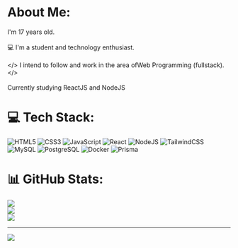 # About Me:
I'm 17 years old.<br><br>💻 I'm a student and technology enthusiast.<br><br></> I intend to follow and work in the area of ​​Web Programming (fullstack). </><br><br>Currently studying ReactJS and NodeJS


# 💻 Tech Stack:
![HTML5](https://img.shields.io/badge/html5-%23E34F26.svg?style=for-the-badge&logo=html5&logoColor=white) 
![CSS3](https://img.shields.io/badge/css3-%231572B6.svg?style=for-the-badge&logo=css3&logoColor=white) 
![JavaScript](https://img.shields.io/badge/javascript-%23323330.svg?style=for-the-badge&logo=javascript&logoColor=%23F7DF1E)
![React](https://img.shields.io/badge/react-%2320232a.svg?style=for-the-badge&logo=react&logoColor=%2361DAFB)
![NodeJS](https://img.shields.io/badge/node.js-339933?style=for-the-badge&logo=Node.js&logoColor=white)
![TailwindCSS](https://img.shields.io/badge/tailwindcss-%2338B2AC.svg?style=for-the-badge&logo=tailwind-css&logoColor=white)
![MySQL](https://img.shields.io/badge/mysql-4479A1.svg?style=for-the-badge&logo=mysql&logoColor=white)
![PostgreSQL](https://img.shields.io/badge/postgresql-%23316192.svg?style=for-the-badge&logo=postgresql&logoColor=white)
![Docker](https://img.shields.io/badge/docker-%230db7ed.svg?style=for-the-badge&logo=docker&logoColor=white)
![Prisma](https://img.shields.io/badge/prisma-%232D3748.svg?style=for-the-badge&logo=prisma&logoColor=white)


# 📊 GitHub Stats:
![](https://github-readme-stats.vercel.app/api?username=Luis-Eduardo-Rodrigues&theme=dark&hide_border=false&include_all_commits=false&count_private=false)<br/>
![](https://github-readme-streak-stats.herokuapp.com/?user=Luis-Eduardo-Rodrigues&theme=dark&hide_border=false)<br/>
![](https://github-readme-stats.vercel.app/api/top-langs/?username=Luis-Eduardo-Rodrigues&theme=dark&hide_border=false&include_all_commits=false&count_private=false&layout=compact)

---
[![](https://visitcount.itsvg.in/api?id=Luis-Eduardo-Rodrigues&icon=0&color=0)](https://visitcount.itsvg.in)

<!-- Proudly created with GPRM ( https://gprm.itsvg.in ) -->
